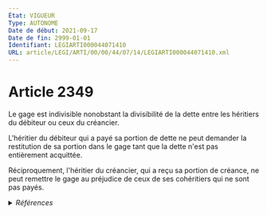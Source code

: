 ```yaml
---
État: VIGUEUR
Type: AUTONOME
Date de début: 2021-09-17
Date de fin: 2999-01-01
Identifiant: LEGIARTI000044071410
URL: article/LEGI/ARTI/00/00/44/07/14/LEGIARTI000044071410.xml
---
```


<h1>Article 2349</h1>

Le gage est indivisible nonobstant la divisibilité de la dette entre les
héritiers du débiteur ou ceux du créancier.<br />

L'héritier du débiteur qui a payé sa portion de dette ne peut demander la
restitution de sa portion dans le gage tant que la dette n'est pas entièrement
acquittée.<br />

Réciproquement, l'héritier du créancier, qui a reçu sa portion de créance, ne
peut remettre le gage au préjudice de ceux de ses cohéritiers qui ne sont pas
payés.


<details>
  <summary><em>Références</em></summary>

  <h2>Articles faisant référence à l'article</h2>
  
  <ul>
    <li>
      <a href="https://legal.tricoteuses.fr//redirection/LEGIARTI000044045514?vers=git&vers=legifrance">Ordonnance n° 2021-1192 du 15 septembre 2021 portant réforme du droit des sûretés - article 8 ENTIEREMENT_MODIF</a> DEPLACE source
    </li>
  </ul>
  
  <h2>Références faites par l'article</h2>
  
  <ul>
    <li>
      CODIFICATION source Loi 1804-03-19
    </li>
    <li>
      2021-09-15 DEPLACE cible <a href="https://legal.tricoteuses.fr//redirection/LEGIARTI000044045514?vers=git&vers=legifrance">Ordonnance n° 2021-1192 du 15 septembre 2021 portant réforme du droit des sûretés - article 8 ENTIEREMENT_MODIF</a>
    </li>
  </ul>
</details>
